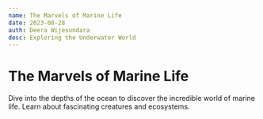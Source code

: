 ```yaml
---
name: The Marvels of Marine Life
date: 2023-08-28
auth: Deera Wijesundara
desc: Exploring the Underwater World
---
```


# The Marvels of Marine Life

Dive into the depths of the ocean to discover the incredible world of marine life. Learn about fascinating creatures and ecosystems.
